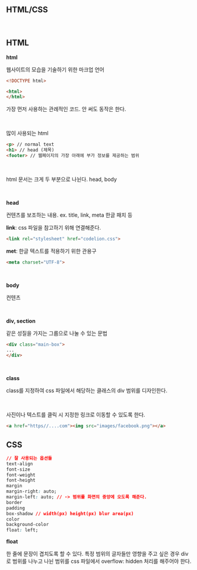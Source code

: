 ## HTML/CSS

</br>

## HTML

**html**

웹사이트의 모습을 기술하기 위한 마크업 언어

```html
<!DOCTYPE html>

<html>
</html>
```

가장 먼저 사용하는 관례적인 코드. 안 써도 동작은 한다.

</br>

많이 사용되는 html

```html
<p> // normal text
<h1> // head (제목)
<footer> // 웹페이지의 가장 아래에 부가 정보를 제공하는 범위
```

</br>

html 문서는 크게 두 부분으로 나뉜다. head, body

</br>

**head**

컨텐츠를 보조하는 내용. ex. title, link, meta 한글 패치 등

**link**: css 파일을 참고하기 위해 연결해준다.
```html
<link rel="stylesheet" href="codelion.css">
```

**met**: 한글 텍스트를 적용하기 위한 관용구
```html
<meta charset="UTF-8">
```

</br>

**body**

컨텐츠

</br>

**div, section**

같은 성질을 가지는 그룹으로 나눌 수 있는 문법
```html
<div class="main-box">
...
</div>
```

</br>

**class**

class를 지정하여 css 파일에서 해당하는 클래스의 div 범위를 디자인한다.

</br>

**<a></a>**

사진이나 텍스트를 클릭 시 지정한 링크로 이동할 수 있도록 한다.
```html
<a href="https//....com"><img src="images/facebook.png"></a>
```

## CSS

```css
// 잘 사용되는 옵션들
text-align
font-size
font-weight
font-height
margin
margin-right: auto;
margin-left: auto; // -> 범위를 화면의 중앙에 오도록 해준다.
border
padding
box-shadow // width(px) height(px) blur area(px)
color
background-color
float: left;
```

**float**

한 줄에 문장이 겹치도록 할 수 있다. 특정 범위의 글자들만 영향을 주고 싶은 경우 div로 범위를 나누고 나뉜 범위를 css 파일에서 overflow: hidden 처리를 해주어야 한다.
